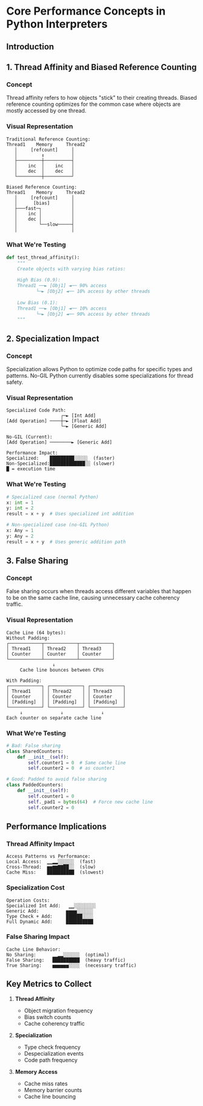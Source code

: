 # Core Performance Concepts in Python Interpreters

## Introduction

## 1. Thread Affinity and Biased Reference Counting

### Concept
Thread affinity refers to how objects "stick" to their creating threads. Biased reference counting optimizes for the common case where objects are mostly accessed by one thread.

### Visual Representation
```
Traditional Reference Counting:
Thread1    Memory     Thread2
   │     [refcount]     │
   │         ↕          │
   ├─────────┼──────────┤
   │    inc  │    inc   │
   │    dec  │    dec   │
   └─────────┼──────────┘

Biased Reference Counting:
Thread1    Memory     Thread2
   │     [refcount]     │
   │      [bias]        │
   ├───fast─┐           │
   │    inc │           │
   │    dec │           │
   │        └──slow─────┤
   │                    │
```

### What We're Testing
```python
def test_thread_affinity():
    """
    Create objects with varying bias ratios:
    
    High Bias (0.9):
    Thread1 ──► [Obj1] ◄── 90% access
           └─► [Obj2] ◄── 10% access by other threads
    
    Low Bias (0.1):
    Thread1 ──► [Obj1] ◄── 10% access
           └─► [Obj2] ◄── 90% access by other threads
    """
```

## 2. Specialization Impact

### Concept
Specialization allows Python to optimize code paths for specific types and patterns. No-GIL Python currently disables some specializations for thread safety.

### Visual Representation
```
Specialized Code Path:
                    ┌─► [Int Add]
[Add Operation] ────┼─► [Float Add]
                    └─► [Generic Add]

No-GIL (Current):
[Add Operation] ────────► [Generic Add]

Performance Impact:
Specialized:    █████████░░░░░  (faster)
Non-Specialized:█████████████░░ (slower)
█ = execution time
```

### What We're Testing
```python
# Specialized case (normal Python)
x: int = 1
y: int = 2
result = x + y  # Uses specialized int addition

# Non-specialized case (no-GIL Python)
x: Any = 1
y: Any = 2
result = x + y  # Uses generic addition path
```

## 3. False Sharing

### Concept
False sharing occurs when threads access different variables that happen to be on the same cache line, causing unnecessary cache coherency traffic.

### Visual Representation
```
Cache Line (64 bytes):
Without Padding:
┌────────────┬────────────┬────────────┐
│ Thread1    │ Thread2    │ Thread3    │
│ Counter    │ Counter    │ Counter    │
└────────────┴────────────┴────────────┘
                 ↓
     Cache line bounces between CPUs

With Padding:
┌────────────┐ ┌────────────┐ ┌────────────┐
│ Thread1    │ │ Thread2    │ │ Thread3    │
│ Counter    │ │ Counter    │ │ Counter    │
│ [Padding]  │ │ [Padding]  │ │ [Padding]  │
└────────────┘ └────────────┘ └────────────┘
     ↓              ↓              ↓
Each counter on separate cache line
```

### What We're Testing
```python
# Bad: False sharing
class SharedCounters:
    def __init__(self):
        self.counter1 = 0  # Same cache line
        self.counter2 = 0  # as counter1

# Good: Padded to avoid false sharing
class PaddedCounters:
    def __init__(self):
        self.counter1 = 0
        self._pad1 = bytes(64)  # Force new cache line
        self.counter2 = 0
```

## Performance Implications

### Thread Affinity Impact
```
Access Patterns vs Performance:
Local Access:  ▁▁▂▂░░░░░░  (fast)
Cross-Thread:  ▅▅▆▆▇▇██░░  (slow)
Cache Miss:    ██████████  (slowest)
```

### Specialization Cost
```
Operation Costs:
Specialized Int Add:   ▁▁░░░░░░░░
Generic Add:          ▅▅▅▅░░░░░░
Type Check + Add:     ██████░░░░
Full Dynamic Add:     ██████████
```

### False Sharing Impact
```
Cache Line Behavior:
No Sharing:      ▁▁▂▂░░░░░░  (optimal)
False Sharing:   ██████████  (heavy traffic)
True Sharing:    ▅▅▅▅▅▅░░░░  (necessary traffic)
```

## Key Metrics to Collect

1. **Thread Affinity**
   - Object migration frequency
   - Bias switch counts
   - Cache coherency traffic

2. **Specialization**
   - Type check frequency
   - Despecialization events
   - Code path frequency

3. **Memory Access**
   - Cache miss rates
   - Memory barrier counts
   - Cache line bouncing
